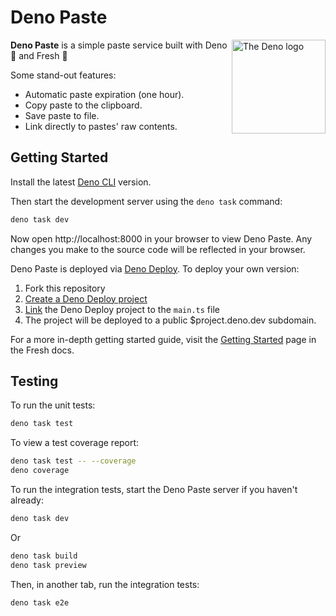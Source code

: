 # Deno Paste

<img align="right" src="https://deno.com/logo.svg" height="150px" alt="The Deno logo" >

**Deno Paste** is a simple paste service built with Deno 🦕 and Fresh 🍋

Some stand-out features:

- Automatic paste expiration (one hour).
- Copy paste to the clipboard.
- Save paste to file.
- Link directly to pastes' raw contents.

## Getting Started

Install the latest [Deno CLI](https://deno.land) version.

Then start the development server using the `deno task` command:

```sh
deno task dev
```

Now open http://localhost:8000 in your browser to view Deno Paste. Any changes
you make to the source code will be reflected in your browser.

Deno Paste is deployed via [Deno Deploy](https://deno.com/deploy). To deploy
your own version:

1. Fork this repository
2. [Create a Deno Deploy project](https://dash.deno.com/new)
3. [Link](https://deno.com/deploy/docs/projects#enabling) the Deno Deploy
   project to the `main.ts` file
4. The project will be deployed to a public $project.deno.dev subdomain.

For a more in-depth getting started guide, visit the
[Getting Started](https://fresh.deno.dev/docs/getting-started) page in the Fresh
docs.

## Testing

To run the unit tests:

```sh
deno task test
```

To view a test coverage report:

```sh
deno task test -- --coverage
deno coverage
```

To run the integration tests, start the Deno Paste server if you haven't
already:

```sh
deno task dev
```

Or

```sh
deno task build
deno task preview
```

Then, in another tab, run the integration tests:

```sh
deno task e2e
```
